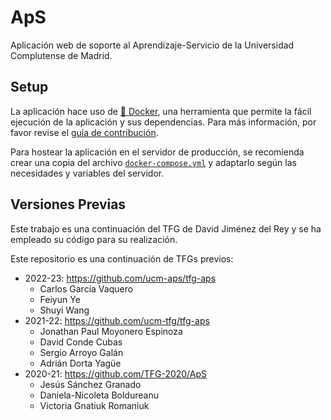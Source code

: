 # ApS

Aplicación web de soporte al Aprendizaje-Servicio de la Universidad Complutense de Madrid.

## Setup

La aplicación hace uso de [🐋 Docker](https://www.docker.com), una herramienta que permite la fácil ejecución de la
aplicación y sus dependencias. Para más información, por favor revise el
[guía de contribución](.github/CONTRIBUTING.md).

Para hostear la aplicación en el servidor de producción, se recomienda crear una copia del archivo
[`docker-compose.yml`](./docker-compose.yml) y adaptarlo según las necesidades y variables del servidor.

## Versiones Previas

Este trabajo es una continuación del TFG de David Jiménez del Rey y se ha empleado su código para su realización.

Este repositorio es una continuación de TFGs previos:

- 2022-23: https://github.com/ucm-aps/tfg-aps
  - Carlos García Vaquero
  - Feiyun Ye
  - Shuyi Wang
- 2021-22: https://github.com/ucm-tfg/tfg-aps
  - Jonathan Paul Moyonero Espinoza
  - David Conde Cubas
  - Sergio Arroyo Galán
  - Adrián Dorta Yagüe
- 2020-21: https://github.com/TFG-2020/ApS
  - Jesús Sánchez Granado
  - Daniela-Nicoleta Boldureanu
  - Victoria Gnatiuk Romaniuk
